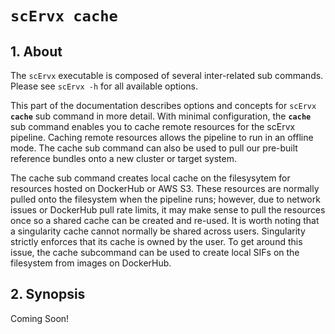 # <code>scErvx <b>cache</b></code>

## 1. About 
The `scErvx` executable is composed of several inter-related sub commands. Please see `scErvx -h` for all available options.

This part of the documentation describes options and concepts for <code>scErvx <b>cache</b></code> sub command in more detail. With minimal configuration, the **`cache`** sub command enables you to cache remote resources for the  scErvx pipeline. Caching remote resources allows the pipeline to run in an offline mode. The cache sub command can also be used to pull our pre-built reference bundles onto a new cluster or target system.

The cache sub command creates local cache on the filesysytem for resources hosted on DockerHub or AWS S3. These resources are normally pulled onto the filesystem when the pipeline runs; however, due to network issues or DockerHub pull rate limits, it may make sense to pull the resources once so a shared cache can be created and re-used. It is worth noting that a singularity cache cannot normally be shared across users. Singularity strictly enforces that its cache is owned by the user. To get around this issue, the cache subcommand can be used to create local SIFs on the filesystem from images on DockerHub.

## 2. Synopsis

Coming Soon!  

<!-- ```text
$ ./scErvx cache [-h] --sif-cache SIF_CACHE \
                     [--resource-bundle RESOURCE_BUNDLE] \
                     [--dry-run] 
```

The synopsis for each command shows its parameters and their usage. Optional parameters are shown in square brackets.

A user **must** provide a directory to cache remote Docker images via the `--sif-cache` argument. Once the cache has pipeline completed, the local sif cache can be passed to the `--sif-cache` option of the <code>scErvx <b>build</b></code> and <code>scErvx <b>run</b></code> subcomand. This enables the build and run pipeline to run in an offline mode.

Use you can always use the `-h` option for information on a specific command.

### 2.1 Required Arguments

`--sif-cache SIF_CACHE` 
 
> **Path where a local cache of SIFs will be stored..**  
> *type: string*
> 
> Any images defined in *config/containers/images.json* will be pulled into the local filesystem. The path provided to this option can be passed to the `--sif-cache` option of the <code>scErvx <b>build</b></code> and <code>scErvx <b>run</b></code> subcomand. This allows for running the build and run pipelines in an offline mode where no requests are made to external sources. This is useful for avoiding network issues or DockerHub pull rate limits. Please see scErvx build and run for more information.
> 
> ***Example:*** `--sif-cache /data/$USER/cache`

### 2.2 Options

Each of the following arguments are optional and do not need to be provided. 

  `-h, --help`            
> **Display Help.**  
> *type: boolean*
> 
> Shows command's synopsis, help message, and an example command
> 
> ***Example:*** `--help`

---  
  `--dry-run`            
> **Dry run the pipeline.**  
> *type: boolean*
> 
> Displays what steps in the pipeline remain or will be run. Does not execute anything!
>
> ***Example:*** `--dry-run`

## 3. Example
```bash 
# Step 0.) Grab an interactive node (do not run on head node)
srun -N 1 -n 1 --time=12:00:00 -p interactive --mem=8gb  --cpus-per-task=4 --pty bash
module purge
module load singularity snakemake

# Step 1.) Dry run cache to see what will be pulled
./scErvx cache --sif-cache /scratch/$USER/cache \
                 --dry-run  

# Step 2.) Cache remote resources locally 
./scErvx cache --sif-cache /scratch/$USER/cache  
```
-->

